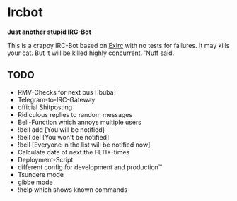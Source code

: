 # Ircbot

**Just another stupid IRC-Bot**

This is a crappy IRC-Bot based on [ExIrc](https://github.com/bitwalker/exirc)
with no tests for failures. It may kills your cat. But it will be killed highly
concurrent. 'Nuff said.

## TODO
* RMV-Checks for next bus [!buba]
* Telegram-to-IRC-Gateway
* official Shitposting
 * Ridiculous replies to random messages
* Bell-Function which annoys multiple users
 * !bell add [You will be notified]
 * !bell del [You won't be notified]
 * !bell [Everyone in the list will be notified now]
* Calculate date of next the FLTI*-times
* Deployment-Script
 * different config for development and production™
* Tsundere mode
* gibbe mode
* !help which shows known commands
